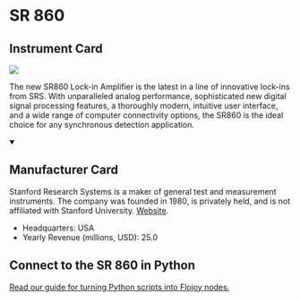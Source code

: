 
# SR 860

## Instrument Card

<img src="https://v5.airtableusercontent.com/v1/19/19/1691539200000/29CPdvlG-oU_Et6gTV2WBg/y_Q6Qf95ABqgOTQBx4QZB1870ulKPO8gWqtU32o0IS_dxxlCTnb767OnoBu4WlBvYfRaes8JtCJA-ibcdst_DW-gutrr4nFPKSG2-wtTxQA/8UFAnU8yZgnJgLcz-_JqC8m1TuE1CzQJURW0zKSjXAc"/>
<p>The new SR860 Lock-in Amplifier is the latest in a line of innovative lock-ins from SRS. With unparalleled analog performance, sophisticated new digital signal processing features, a thoroughly modern, intuitive user interface, and a wide range of computer connectivity options, the SR860 is the ideal choice for any synchronous detection application.</p>

<details open>
<summary><h2>Manufacturer Card</h2></summary>

Stanford Research Systems is a maker of general test and measurement instruments. The company was founded in 1980, is privately held, and is not affiliated with Stanford University. <a href="https://www.thinksrs.com/">Website</a>.

<ul>
  <li>Headquarters: USA</li>
  <li>Yearly Revenue (millions, USD): 25.0</li>
</ul>
</details>

## Connect to the SR 860 in Python

[Read our guide for turning Python scripts into Flojoy nodes.](https://docs.flojoy.ai/custom-nodes/creating-custom-node/)


